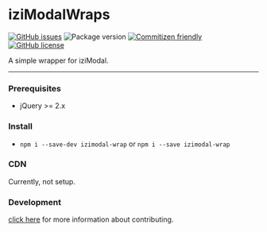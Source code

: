 # iziModalWraps

[![GitHub issues](https://img.shields.io/github/issues/voltsonic/javascript-izimodal-wrap)](https://github.com/voltsonic/javascript-izimodal-wrap/issues)
![Package version](https://img.shields.io/badge/version-1.0.0-informational)
[![Commitizen friendly](https://img.shields.io/badge/commitizen-friendly-brightgreen.svg)](http://commitizen.github.io/cz-cli/)
[![GitHub license](https://img.shields.io/github/license/voltsonic/javascript-izimodal-wrap)](https://github.com/voltsonic/javascript-izimodal-wrap/blob/master/LICENSE)

A simple wrapper for iziModal.

---

### Prerequisites

- jQuery >= 2.x

### Install

- `npm i --save-dev izimodal-wrap` or `npm i --save izimodal-wrap`

### CDN

Currently, not setup.

### Development

[click here](./developer/DEVELOPMENT.md) for more information about contributing.
